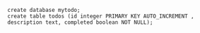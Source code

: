 `create database mytodo;`  
`create table todos (id integer PRIMARY KEY AUTO_INCREMENT , description text, completed boolean NOT NULL);`
